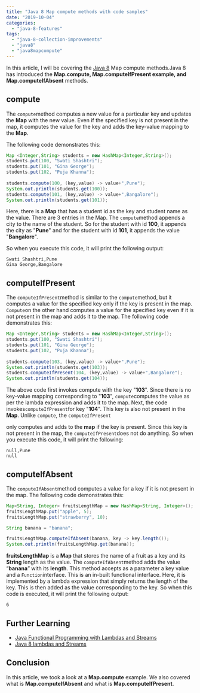 ```yaml
---
title: "Java 8 Map compute methods with code samples"
date: "2019-10-04"
categories: 
  - "java-8-features"
tags: 
  - "java-8-collection-improvements"
  - "java8"
  - "java8mapcompute"
---
```


In this article, I will be covering the [Java 8](https://reshmabidikar.github.io/blog.html#java-8-new-features) Map compute methods.Java 8 has introduced the **Map.compute, Map.computeIfPresent example, and Map.computeIfAbsent** methods.

## compute

The `compute`method computes a new value for a particular key and updates the **Map** with the new value. Even if the specified key is not present in the map, it computes the value for the key and adds the key-value mapping to the **Map**.

The following code demonstrates this:

```java
Map <Integer,String> students = new HashMap<Integer,String>();
students.put(100, "Swati Shashtri");
students.put(101, "Gina George");
students.put(102, "Puja Khanna");
    
students.compute(100, (key,value) -> value+",Pune");
System.out.println(students.get(100));
students.compute(101, (key,value) -> value+",Bangalore");
System.out.println(students.get(101));
```
Here, there is a **Map** that has a student id as the key and student name as the value. There are 3 entries in the Map. The `compute`method appends a city to the name of the student. So for the student with id **100**, it appends the city as "**Pune**" and for the student with id **101**, it appends the value "**Bangalore**".

So when you execute this code, it will print the following output:

```
Swati Shashtri,Pune
Gina George,Bangalore
```

## computeIfPresent

The `computeIfPresent`method is similar to the `compute`method, but it computes a value for the specified key only if the key is present in the map. `Compute`on the other hand computes a value for the specified key even if it is not present in the map and adds it to the map. The following code demonstrates this:

```java
Map <Integer,String> students = new HashMap<Integer,String>();
students.put(100, "Swati Shashtri");
students.put(101, "Gina George");
students.put(102, "Puja Khanna");
    
students.compute(103, (key,value) -> value+",Pune");
System.out.println(students.get(103));
students.computeIfPresent(104, (key,value) -> value+",Bangalore");
System.out.println(students.get(104));
```

The above code first invokes compute with the key "**103**". Since there is no key-value mapping corresponding to "**103**", `compute`computes the value as per the lambda expression and adds it to the map. Next, the code invokes`computeIfPresent`for key "**104**". This key is also not present in the **Map**. Unlike `compute`, the `computeIfPresent`

only computes and adds to the **map** if the key is present. Since this key is not present in the map, the `computeIfPresent`does not do anything. So when you execute this code, it will print the following:

```
null,Pune
null
```

## computeIfAbsent

The `computeIfAbsent`method computes a value for a key if it is not present in the map. The following code demonstrates this:

```java
Map<String, Integer> fruitsLengthMap = new HashMap<String, Integer>();
fruitsLengthMap.put("apple", 5);
fruitsLengthMap.put("strawberry", 10);

String banana = "banana";

fruitsLengthMap.computeIfAbsent(banana, key -> key.length());
System.out.println(fruitsLengthMap.get(banana));
```

**fruitsLengthMap** is a **Map** that stores the name of a fruit as a key and its **String** length as the value. The `computeIfAbsent`method adds the value “**banana**” with its **length**. This method accepts as a parameter a key value and a `Function`interface. This is an in-built functional interface. Here, it is implemented by a lambda expression that simply returns the length of the key. This is then added as the value corresponding to the key. So when this code is executed, it will print the following output:

```
6
```

## Further Learning

- [Java Functional Programming with Lambdas and Streams](https://click.linksynergy.com/deeplink?id=MnzIZAZNE5Y&mid=39197&murl=https%3A%2F%2Fwww.udemy.com%2Fcourse%2Ffunctional-programming-with-java%2F)
- [Java 8 lambdas and Streams](https://click.linksynergy.com/deeplink?id=MnzIZAZNE5Y&mid=39197&murl=https%3A%2F%2Fwww.udemy.com%2Fcourse%2Fjava8_lambdasandstreams%2F)

## Conclusion

In this article, we took a look at a **Map.compute** example. We also covered what is **Map.computeIfAbsent** and what is **Map.computeIfPresent**.
